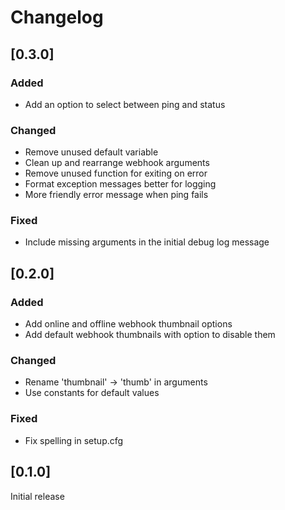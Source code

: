 # Changelog

## [0.3.0]
### Added
- Add an option to select between ping and status

### Changed
- Remove unused default variable
- Clean up and rearrange webhook arguments
- Remove unused function for exiting on error
- Format exception messages better for logging
- More friendly error message when ping fails

### Fixed
- Include missing arguments in the initial debug log message

## [0.2.0]
### Added
- Add online and offline webhook thumbnail options
- Add default webhook thumbnails with option to disable them

### Changed
- Rename 'thumbnail' -> 'thumb' in arguments
- Use constants for default values

### Fixed
- Fix spelling in setup.cfg

## [0.1.0]
Initial release
